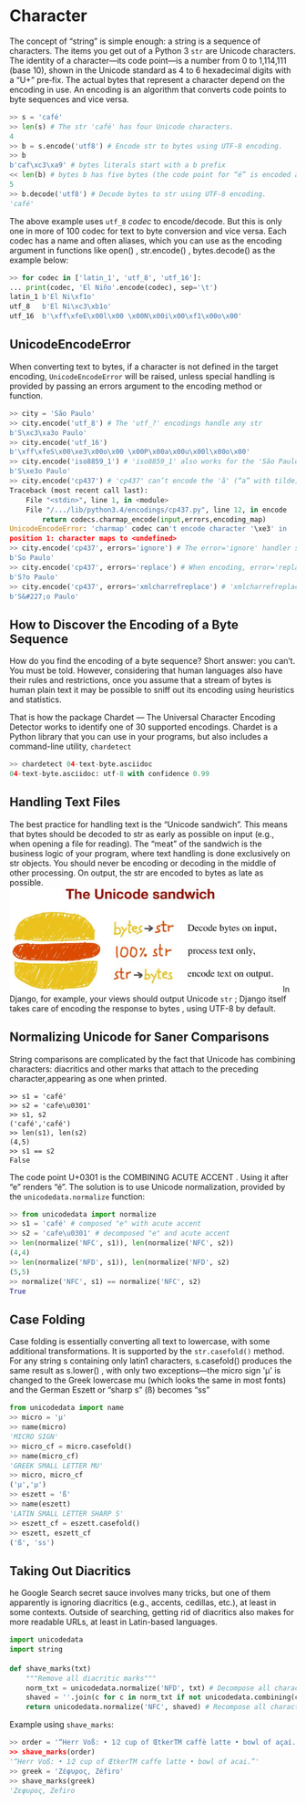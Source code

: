 # Character
The concept of “string” is simple enough: a string is a sequence of characters. The items you get out of a Python 3 `str` are Unicode characters. The identity of a character—its code point—is a number from 0 to 1,114,111 (base 10), shown in the Unicode standard as 4 to 6 hexadecimal digits with a “U+” pre‐fix. The actual bytes that represent a character depend on the encoding in use. An encoding is an algorithm that converts code points to byte sequences and vice versa.
``` python
>> s = 'café'
>> len(s) # The str 'café' has four Unicode characters.
4
>> b = s.encode('utf8') # Encode str to bytes using UTF-8 encoding.
>> b
b'caf\xc3\xa9' # bytes literals start with a b prefix
<< len(b) # bytes b has five bytes (the code point for “é” is encoded as two bytes in UTF-8)
5 
>> b.decode('utf8') # Decode bytes to str using UTF-8 encoding.
'café'
```
The above example uses `utf_8` _codec_ to encode/decode. But this is only one in more of 100 codec for text to byte conversion and vice versa. Each codec has a name and often aliases, which you can use as the encoding argument in functions like open() , str.encode() , bytes.decode() as the example below:
``` python
>> for codec in ['latin_1', 'utf_8', 'utf_16']:
... print(codec, 'El Niño'.encode(codec), sep='\t')
latin_1 b'El Ni\xf1o'
utf_8   b'El Ni\xc3\xb1o'
utf_16  b'\xff\xfeE\x00l\x00 \x00N\x00i\x00\xf1\x00o\x00'
```
## UnicodeEncodeError
When converting text to bytes, if a character is not defined in the target encoding, `UnicodeEncodeError` will be raised, unless special handling is provided by passing an errors argument to the encoding method or function.
```python 
>> city = 'São Paulo'
>> city.encode('utf_8') # The 'utf_?' encodings handle any str
b'S\xc3\xa3o Paulo'
>> city.encode('utf_16')
b'\xff\xfeS\x00\xe3\x00o\x00 \x00P\x00a\x00u\x00l\x00o\x00'
>> city.encode('iso8859_1') # 'iso8859_1' also works for the 'São Paulo' str .
b'S\xe3o Paulo'
>> city.encode('cp437') # 'cp437' can’t encode the 'ã' (“a” with tilde). The default error handler raises UnicodeEncodeError
Traceback (most recent call last):
    File "<stdin>", line 1, in <module>
    File "/.../lib/python3.4/encodings/cp437.py", line 12, in encode
        return codecs.charmap_encode(input,errors,encoding_map)
UnicodeEncodeError: 'charmap' codec can't encode character '\xe3' in
position 1: character maps to <undefined>
>> city.encode('cp437', errors='ignore') # The error='ignore' handler silently skips characters that cannot be encoded
b'So Paulo'
>> city.encode('cp437', errors='replace') # When encoding, error='replace' substitutes unencodable characters with '?'
b'S?o Paulo'
>> city.encode('cp437', errors='xmlcharrefreplace') # 'xmlcharrefreplace' replaces unencodable characters with an XML entity.
b'S&#227;o Paulo'
```
## How to Discover the Encoding of a Byte Sequence
How do you find the encoding of a byte sequence? Short answer: you can’t. You must be told. However, considering that human languages also have their rules and restrictions, once you assume that a stream of bytes is human plain text it may be possible to sniff out its encoding using heuristics and statistics.

That is how the package Chardet — The Universal Character Encoding Detector works to identify one of 30 supported encodings. Chardet is a Python library that you can use in your programs, but also includes a command-line utility, `chardetect`
```python 
>> chardetect 04-text-byte.asciidoc
04-text-byte.asciidoc: utf-8 with confidence 0.99
```
## Handling Text Files
The best practice for handling text is the “Unicode sandwich”. This means that bytes should be decoded to str as early as possible on input (e.g., when opening a file for reading). The “meat” of the sandwich is the business logic of your program, where text handling is done exclusively on str objects. You should never be encoding or decoding in the middle of other processing. On output, the str are encoded to bytes as late as possible.
![image](unicode_sandwich.png)
In Django, for example, your views should output Unicode `str` ; Django itself takes care of encoding the response to bytes , using UTF-8 by default.
## Normalizing Unicode for Saner Comparisons
String comparisons are complicated by the fact that Unicode has combining characters: diacritics and other marks that attach to the preceding character,appearing as one when printed.
```
>> s1 = 'café'
>> s2 = 'cafe\u0301'
>> s1, s2
('café','café')
>> len(s1), len(s2)
(4,5)
>> s1 == s2
False
```
The code point U+0301 is the COMBINING ACUTE ACCENT . Using it after “e” renders “é”. The solution is to use Unicode normalization, provided by the `unicodedata.normalize` function:
```python
>> from unicodedata import normalize
>> s1 = 'café' # composed "e" with acute accent
>> s2 = 'cafe\u0301' # decomposed "e" and acute accent
>> len(normalize('NFC', s1)), len(normalize('NFC', s2))
(4,4)
>> len(normalize('NFD', s1)), len(normalize('NFD', s2)
(5,5)
>> normalize('NFC', s1) == normalize('NFC', s2)
True
```
## Case Folding
Case folding is essentially converting all text to lowercase, with some additional transformations. It is supported by the `str.casefold()` method. 
For any string s containing only latin1 characters, s.casefold() produces the same result as s.lower() , with only two exceptions—the micro sign 'μ' is changed to the Greek lowercase mu (which looks the same in most fonts) and the German Eszett or “sharp s” (ß) becomes “ss”
```python
from unicodedata import name
>> micro = 'μ'
>> name(micro)
'MICRO SIGN'
>> micro_cf = micro.casefold()
>> name(micro_cf)
'GREEK SMALL LETTER MU'
>> micro, micro_cf
('μ','μ')
>> eszett = 'ß'
>> name(eszett)
'LATIN SMALL LETTER SHARP S'
>> eszett_cf = eszett.casefold()
>> eszett, eszett_cf
('ß', 'ss')
```
## Taking Out Diacritics
he Google Search secret sauce involves many tricks, but one of them apparently is ignoring diacritics (e.g., accents, cedillas, etc.), at least in some contexts. Outside of searching, getting rid of diacritics also makes for more readable URLs, at least in Latin-based languages.
```python
import unicodedata
import string

def shave_marks(txt)
    """Remove all diacritic marks"""
    norm_txt = unicodedata.normalize('NFD', txt) # Decompose all characters into base characters and combining marks.
    shaved = ''.join(c for c in norm_txt if not unicodedata.combining(c)) # Filter out all combining marks.
    return unicodedata.normalize('NFC', shaved) # Recompose all characters.
```

Example using `shave_marks`:
```python
>> order = '“Herr Voß: • 1⁄2 cup of ŒtkerTM caffè latte • bowl of açaí.”
>> shave_marks(order)
'“Herr Voß: • 1⁄2 cup of ŒtkerTM caffe latte • bowl of acai.”'
>> greek = 'Ζέφυρος, Zéfiro'
>> shave_marks(greek)
'Ζεφυρος, Zefiro
```
